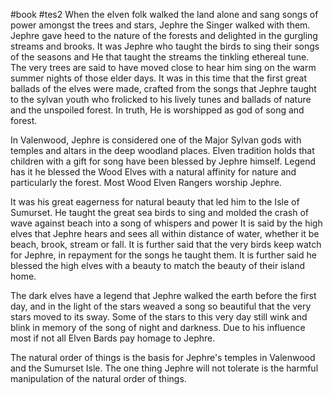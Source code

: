 #book #tes2
When the elven folk walked the land alone and sang songs of power amongst the trees and stars, Jephre the Singer walked with them. Jephre gave heed to the nature of the forests and delighted in the gurgling streams and brooks. It was Jephre who taught the birds to sing their songs of the seasons and He that taught the streams the tinkling ethereal tune. The very trees are said to have moved close to hear him sing on the warm summer nights of those elder days. It was in this time that the first great ballads of the elves were made, crafted from the songs that Jephre taught to the sylvan youth who frolicked to his lively tunes and ballads of nature and the unspoiled forest. In truth, He is worshipped as god of song and forest.

In Valenwood, Jephre is considered one of the Major Sylvan gods with temples and altars in the deep woodland places. Elven tradition holds that children with a gift for song have been blessed by Jephre himself. Legend has it he blessed the Wood Elves with a natural affinity for nature and particularly the forest. Most Wood Elven Rangers worship Jephre.

It was his great eagerness for natural beauty that led him to the Isle of Sumurset. He taught the great sea birds to sing and molded the crash of wave against beach into a song of whispers and power It is said by the high elves that Jephre hears and sees all within distance of water, whether it be beach, brook, stream or fall. It is further said that the very birds keep watch for Jephre, in repayment for the songs he taught them. It is further said he blessed the high elves with a beauty to match the beauty of their island home.

The dark elves have a legend that Jephre walked the earth before the first day, and in the light of the stars weaved a song so beautiful that the very stars moved to its sway. Some of the stars to this very day still wink and blink in memory of the song of night and darkness. Due to his influence most if not all Elven Bards pay homage to Jephre.

The natural order of things is the basis for Jephre's temples in Valenwood and the Sumurset Isle. The one thing Jephre will not tolerate is the harmful manipulation of the natural order of things.
